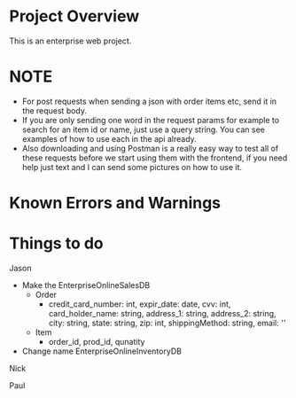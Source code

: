 # Project Overview
This is an enterprise web project.

# NOTE
- For post requests when sending a json with order items etc, send it in the request body.
- If you are only sending one word in the request params for example to search for an item id or name, just use a query string.
  You can see examples of how to use each in the api already.
- Also downloading and using Postman is a really easy way to test all of these requests before we start using them with the frontend,
  if you need help just text and I can send some pictures on how to use it.

# Known Errors and Warnings

# Things to do

Jason
- Make the EnterpriseOnlineSalesDB
  - Order
    - credit_card_number: int, expir_date: date, cvv: int, card_holder_name: string, address_1: string, address_2: string, city: string, state: string, zip: int, shippingMethod: string, email: ''
  - Item
    - order_id, prod_id, qunatity
- Change name EnterpriseOnlineInventoryDB

 Nick

 

Paul
